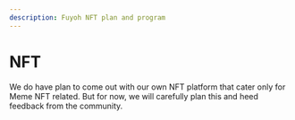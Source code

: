 ```yaml
---
description: Fuyoh NFT plan and program
---
```


# NFT

We do have plan to come out with our own NFT platform that cater only for Meme NFT related. But for now, we will carefully plan this and heed feedback from the community.

